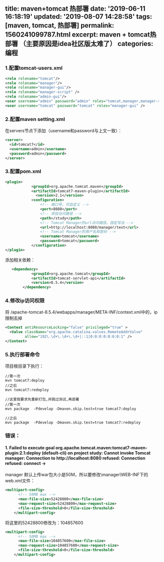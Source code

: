 title: maven+tomcat 热部署
date: '2019-06-11 16:18:19'
updated: '2019-08-07 14:28:58'
tags: [maven, tomcat, 热部署]
permalink: 1560241099787.html
excerpt: maven + tomcat热部署 （主要原因是idea社区版太难了）
categories: 编程
---
### 1.配置tomcat-users.xml

```xml
<role rolename="tomcat"/>
<role rolename="manager"/>
<role rolename="manager-gui"/>
<role rolename="manager-script" />
<role rolename="admin-gui"/>
<user username="admin" password="admin" roles="tomcat,manager,manager-script,admin-gui" />
<user username="tomcat" password="tomcat" roles="manager-gui" />
```
### 2.配置maven setting.xml

在servers节点下添加（username和password与上文一致）：
```xml
<server>
  <id>tomcat7</id>
  <username>admin</username>
  <password>admin</password>
</server>
```

### 3.配置pom.xml  
```xml
<plugin>
			<groupId>org.apache.tomcat.maven</groupId>
			<artifactId>tomcat7-maven-plugin</artifactId>
			  <version>2.1</version>
			<configuration>
				<!-- 端口号，可自定义 -->
				<port>8080</port>
				<!-- 项目访问路径 -->
				<path>/study</path>
				<!-- Tomcat Manager的url访问路径，固定写法 -->
				<url>http://localhost:8080/manager/text</url>
				<!-- Tomcat Manager的用户名和密码 -->
				<username>tomcat</username>
				<password>tomcat</password>
			</configuration>
</plugin>
```

添加相关依赖：
```xml
   <dependency>
            <groupId>org.apache.tomcat</groupId>
            <artifactId>tomcat-servlet-api</artifactId>
            <version>8.5.4</version>
        </dependency>
```

### 4.修改ip访问权限
将 /apache-tomcat-8.5.4/webapps/manager/META-INF/context.xml中的，ip限制去掉

```xml
<Context antiResourceLocking="false" privileged="true" >
  <Valve className="org.apache.catalina.valves.RemoteAddrValve"
         allow="192\.\d+\.\d+\.\d+|::1|0:0:0:0:0:0:0:1" />
</Context>
```

### 5.执行部署命令
项目根目录下执行：
```
//第一次
mvn tomcat7:deploy
//之后
mvn tomcat7:redeploy
```

```
//这里我要求先重新打包,并跳过测试,再部署
//第一次
mvn package  -Pdevelop -Dmaven.skip.test=true tomcat7:deploy

//之后
mvn package  -Pdevelop -Dmaven.skip.test=true tomcat7:redeploy
```


### 错误：

#### 1. Failed to execute goal org.apache.tomcat.maven:tomcat7-maven-plugin:2.1:deploy (default-cli) on project study: Cannot invoke Tomcat manager: Connection to http://localhost:8080 refused: Connection refused: connect ->
 
 manager 默认上传war包大小是50M，所以要修改\manager\WEB-INF下的web.xml文件：
```xml
<multipart-config>
      <!-- 50MB max -->
      <max-file-size>52428800</max-file-size>
      <max-request-size>52428800</max-request-size>
      <file-size-threshold>0</file-size-threshold>
    </multipart-config>
```
将这里的52428800修改为：104857600
```xml
<multipart-config>
      <!-- 50MB max -->
      <max-file-size>104857600</max-file-size>
      <max-request-size>104857600</max-request-size>
      <file-size-threshold>0</file-size-threshold>
    </multipart-config>
```